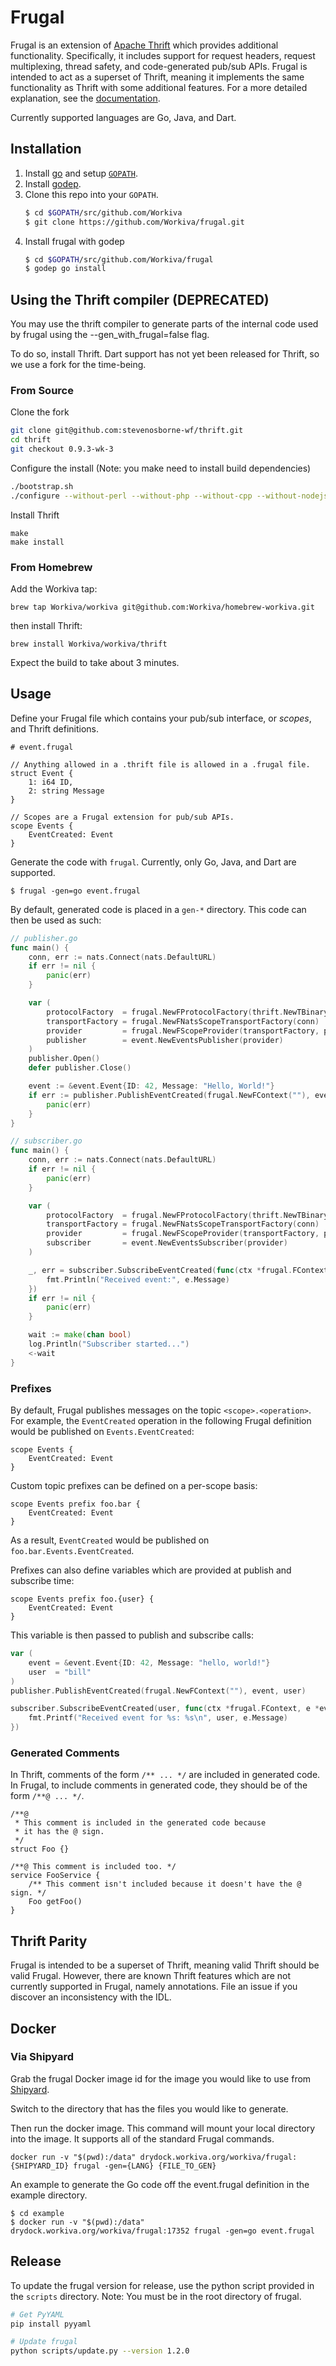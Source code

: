 # Frugal

Frugal is an extension of [Apache Thrift](https://thrift.apache.org/) which
provides additional functionality. Specifically, it includes support for
request headers, request multiplexing, thread safety, and code-generated
pub/sub APIs. Frugal is intended to act as a superset of Thrift, meaning it
implements the same functionality as Thrift with some additional
features. For a more detailed explanation, see the
[documentation](documentation).

Currently supported languages are Go, Java, and Dart.

## Installation

1.  Install [go](https://golang.org/doc/install) and setup [`GOPATH`](https://github.com/golang/go/wiki/GOPATH).
1.  Install [godep](https://github.com/tools/godep).
1.  Clone this repo into your `GOPATH`.
    ```bash
    $ cd $GOPATH/src/github.com/Workiva
    $ git clone https://github.com/Workiva/frugal.git
    ```
1.  Install frugal with godep
    ```bash
    $ cd $GOPATH/src/github.com/Workiva/frugal
    $ godep go install
    ```

## Using the Thrift compiler (DEPRECATED)
You may use the thrift compiler to generate parts of the internal code used by frugal using the --gen_with_frugal=false flag.

To do so, install Thrift. Dart support has not yet been released for Thrift, so we use a fork for the time-being.

### From Source

Clone the fork
```bash
git clone git@github.com:stevenosborne-wf/thrift.git
cd thrift
git checkout 0.9.3-wk-3
```

Configure the install (Note: you make need to install build dependencies)
```bash
./bootstrap.sh
./configure --without-perl --without-php --without-cpp --without-nodejs --enable-libs=no --enable-tests=no --enable-tutorial=no PY_PREFIX="$VIRTUAL_ENV"
```

Install Thrift
```
make
make install
```

### From Homebrew

Add the Workiva tap:

```
brew tap Workiva/workiva git@github.com:Workiva/homebrew-workiva.git
```

then install Thrift:

```
brew install Workiva/workiva/thrift
```

Expect the build to take about 3 minutes.

## Usage

Define your Frugal file which contains your pub/sub interface, or *scopes*, and
Thrift definitions.

```thrift
# event.frugal

// Anything allowed in a .thrift file is allowed in a .frugal file.
struct Event {
    1: i64 ID,
    2: string Message
}

// Scopes are a Frugal extension for pub/sub APIs.
scope Events {
    EventCreated: Event
}
```

Generate the code with `frugal`. Currently, only Go, Java, and Dart are
supported.

```
$ frugal -gen=go event.frugal
```

By default, generated code is placed in a `gen-*` directory. This code can then
be used as such:

```go
// publisher.go
func main() {
    conn, err := nats.Connect(nats.DefaultURL)
    if err != nil {
        panic(err)
    }

    var (
        protocolFactory  = frugal.NewFProtocolFactory(thrift.NewTBinaryProtocolFactoryDefault())
        transportFactory = frugal.NewFNatsScopeTransportFactory(conn)
        provider         = frugal.NewFScopeProvider(transportFactory, protocolFactory)
        publisher        = event.NewEventsPublisher(provider)
    )
    publisher.Open()
    defer publisher.Close()

    event := &event.Event{ID: 42, Message: "Hello, World!"}
    if err := publisher.PublishEventCreated(frugal.NewFContext(""), event); err != nil {
        panic(err)
    }
}
```

```go
// subscriber.go
func main() {
    conn, err := nats.Connect(nats.DefaultURL)
    if err != nil {
        panic(err)
    }

    var (
        protocolFactory  = frugal.NewFProtocolFactory(thrift.NewTBinaryProtocolFactoryDefault())
        transportFactory = frugal.NewFNatsScopeTransportFactory(conn)
        provider         = frugal.NewFScopeProvider(transportFactory, protocolFactory)
        subscriber       = event.NewEventsSubscriber(provider)
    )

    _, err = subscriber.SubscribeEventCreated(func(ctx *frugal.FContext, e *event.Event) {
        fmt.Println("Received event:", e.Message)
    })
    if err != nil {
        panic(err)
    }

    wait := make(chan bool)
    log.Println("Subscriber started...")
    <-wait
}
```

### Prefixes

By default, Frugal publishes messages on the topic `<scope>.<operation>`. For
example, the `EventCreated` operation in the following Frugal definition would
be published on `Events.EventCreated`:

```thrift
scope Events {
    EventCreated: Event
}
```

Custom topic prefixes can be defined on a per-scope basis:

```thrift
scope Events prefix foo.bar {
    EventCreated: Event
}
```

As a result, `EventCreated` would be published on `foo.bar.Events.EventCreated`.

Prefixes can also define variables which are provided at publish and subscribe
time:

```thrift
scope Events prefix foo.{user} {
    EventCreated: Event
}
```

This variable is then passed to publish and subscribe calls:

```go
var (
    event = &event.Event{ID: 42, Message: "hello, world!"}
    user  = "bill"
)
publisher.PublishEventCreated(frugal.NewFContext(""), event, user)

subscriber.SubscribeEventCreated(user, func(ctx *frugal.FContext, e *event.Event) {
    fmt.Printf("Received event for %s: %s\n", user, e.Message)
})
```

### Generated Comments

In Thrift, comments of the form `/** ... */` are included in generated code. In
Frugal, to include comments in generated code, they should be of the form `/**@
... */`.

```thrift
/**@
 * This comment is included in the generated code because
 * it has the @ sign.
 */
struct Foo {}

/**@ This comment is included too. */
service FooService {
    /** This comment isn't included because it doesn't have the @ sign. */
    Foo getFoo()
}
```

## Thrift Parity

Frugal is intended to be a superset of Thrift, meaning valid Thrift should be
valid Frugal. However, there are known Thrift features which are not currently
supported in Frugal, namely annotations. File an issue if you discover an
inconsistency with the IDL.

## Docker

### Via Shipyard

Grab the frugal Docker image id for the image you would like to use from
[Shipyard](https://shipyard.workiva.org/repo/Workiva/frugal).

Switch to the directory that has the files you would like to generate.

Then run the docker image. This command will mount your local directory into
the image. It supports all of the standard Frugal commands.

```
docker run -v "$(pwd):/data" drydock.workiva.org/workiva/frugal:{SHIPYARD_ID} frugal -gen={LANG} {FILE_TO_GEN}
```

An example to generate the Go code off the event.frugal definition in the
example directory.

```
$ cd example
$ docker run -v "$(pwd):/data" drydock.workiva.org/workiva/frugal:17352 frugal -gen=go event.frugal
```

## Release

To update the frugal version for release, use the python script provided in the `scripts` directory. Note: You must be in the root directory of frugal.

```bash
# Get PyYAML
pip install pyyaml

# Update frugal
python scripts/update.py --version 1.2.0
```
